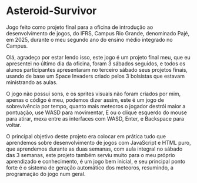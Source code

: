 # Asteroid-Survivor
Jogo feito como projeto final para a oficina de introdução ao desenvolvimento de jogos, do IFRS, Campus Rio Grande, denominado Pajé, em 2025, durante o meu segundo ano do ensino médio integrado no Campus.

Olá, agradeço por estar lendo isso, este jogo é um projeto final meu, que eu apresentei no último dia da oficina, foram 3 sábados seguidos, e todos os alunos participantes apresentaram no terceiro sábado seus projetos finais, usando de base um Space Invaders criado pelos 3 bolsistas que estavam ministrando as aulas.

O jogo não possui sons, e os sprites visuais não foram criados por mim, apenas o código é meu, podemos dizer assim, este é um jogo de sobrevivência por tempo, quanto mais meteoros o jogador destrói maior a pontuação, use WASD para movimentar, E ou o clique esquerdo do mouse para atirar, mexa entre as interfaces com WASD, Enter, e Backspace para voltar.

O principal objetivo deste projeto era colocar em prática tudo que aprendemos sobre desenvolvimento de jogos com JavaScript e HTML puro, que aprendemos durante as duas semanas, com aula integral no sábado das 3 semanas, este projeto também serviu muito para o meu próprio aprendizado e conhecimento, é um jogo bem inicial, e seu principal ponto forte é o sistema de geração automático dos meteoros, resumindo, a programação do jogo num geral.
